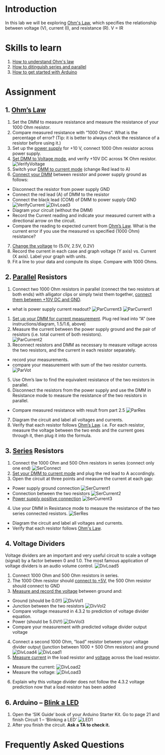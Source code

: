 # Introduction
In this lab we will be exploring [Ohm's Law](dmm.md/#ohms_law), which specifies the relationship between voltage (V), current (I), and resistance (R).
V = IR


# Skills to learn
1. [How to understand Ohm's law](dmm.md/#ohms_law)
2. [How to ditinguish series and parallel](dmm.md/#flashing_code)
3. [How to get started with Arduino](dmm.md/#series_vs_parallel)
# Assignment
## 1. [Ohm’s Law](dmm.md/#ohms_law)
1. Set the DMM to measure resistance and measure the resistance of your 1000 Ohm resistor.
2. Compare measured resistance with “1000 Ohms”.    What is the percentage of error? (Tip: it is better to always check the resistance of a resistor before using it.)
3. Set up the [power supply](dmm.md/#power_supply) for +10 V, connect 1000 Ohm resistor across power supply.
4. [Set DMM to Voltage mode](dmm.md/#measuring-voltage), and verify +10V DC across 1K Ohm resistor.
![VerifyVoltage](/assets/Lab2-16.jpg)
5. Switch your [DMM to current mode](dmm.md/#measuring-current) (change Red lead to  A)
6. [Connect your DMM](dmm.md/#measuring-current) between resistor and power supply ground as follows: 
- Disconnect the resistor from power supply GND
- Connect the red lead (A) of DMM to the resistor
- Connect the black lead (COM) of DMM to power supply GND
![VerifyCurrent](/assets/Lab2-15.jpg)
![DivLoad3](/assets/Lab2-24.png) 
- Diagram your circuit (without the DMM)
- Record the Current reading and indicate your measured current with a directional arrow on the circuit.
- Compare the reading to expected current from [Ohm’s Law](dmm.md/#ohms_law).  What is the current error if you use the measured vs specified (1000 Ohm) resistance?
7. [Change the voltage](dmm.md/#power_supply) to {5.0V, 2.5V, 0.2V}
8. Record the current in each case and graph voltage (Y axis) vs. Current (X axis).  Label your graph with units.
9. Fit a line to your data and compute its slope.  Compare with 1000 Ohms.

## 2. [Parallel](dmm.md/#series_vs_parallel) Resistors
1. Connect two 1000 Ohm resistors in parallel (connect the two resistors at both ends) with alligator clips or simply twist them together, [connect them between +10V DC and GND](dmm.md/#power_supply).
- what is power supply current readout?
![ParCurrent3](/assets/Lab2-23.png) 
![ParCurrent1](/assets/Lab2-14.jpg)
1. [Set up your DMM for current measurement](dmm.md/#measuring-current). Plug red lead into “A” (see instructions/diagram, 1.5/1.6, above)
2. Measure the current between the power supply ground and the pair of resistors (i.e. total current of both resistors).  
![ParCurrent2](/assets/Lab2-13.jpg)
4. Reconnect resistors and DMM as necessary to measure voltage across the two resistors, and the current in each resistor separately.  
- record your measurements.
- compare your measurement with sum of the two resistor currents.
![ParVot](/assets/Lab2-12.jpg)
5. Use Ohm’s law to find the equivalent resistance of the two resistors in parallel.
6. Disconnect the resistors from the power supply and use the DMM in Resistance mode to measure the resistance of the two resistors in parallel. 
- Compare measured resistance with result from part 2.5
![ParRes](/assets/Lab2-11.jpg)
7. Diagram the circuit and label all voltages and currents.
8. Verify that each resistor follows [Ohm’s Law](dmm.md/#ohms_law). i.e. For each resistor, measure the voltage between the two ends and the current goes through it, then plug it into the formula.

## 3. [Series](dmm.md/#series_vs_parallel) Resistors
1. Connect the 1000 Ohm and 500 Ohm resistors in series (connect only one end)
![SerConnect](/assets/Lab2-19.png)
2. [Set your DMM to current mode](dmm.md/#measuring-current) and plug the red lead to A accordingly.
3. Open the circuit at three points and measure the current at each gap:
- Power supply ground connection
![SerCurrent1](/assets/Lab2-9.jpg)
- Connection between the two resistors
![SerCurrent2](/assets/Lab2-8.jpg)
- [Power supply positive connection](dmm.md/#power_supply)
![SerCurrent3](/assets/Lab2-7.jpg)
4. Use your DMM in Resistance mode to measure the resistance of the two series connected resistors.
![SerRes](/assets/Lab2-6.jpg)
- Diagram the circuit and label all voltages and currents.
- Verify that each resistor follows [Ohm's Law](dmm.md/#ohms_law).

## 4. Voltage Dividers
Voltage dividers are an important and very useful circuit to scale a voltage (signal) by a factor between 0 and 1.0.    The most famous application of voltage dividers is an audio volume control. 
![DivLoad5](/assets/Lab2-22.png) 
1. Connect  1000 Ohm  and 500 Ohm resistors in series.
2. The 1000 Ohm resistor should [connect to +5V](dmm.md/#power_supply), the 500 Ohm resistor should connect to GND
3. [Measure and record the voltage](dmm.md/#measuring-voltage) between ground and:
- Ground (should be 0.0!!)
![DivVol1](/assets/Lab2-5.jpg)
- Junction between the two resistors
![DivVol2](/assets/Lab2-4.jpg)
- Compare voltage measured in 4.3.2 to prediction of voltage divider equation.
- Power (should be 5.0V!!)
![DivVol3](/assets/Lab2-3.jpg)
- Compare your measurement with predicted voltage divider output voltage
4. Connect a second 1000 Ohm, “load” resistor between your voltage divider output (junction between 1000 + 500 Ohm resistors) and ground
![DivLoad4](/assets/Lab2-21.png) 
![DivLoad1](/assets/Lab2-1.jpg)
5. [Measure current](dmm.md/#measuring-current) in the load resistor and [voltage](dmm.md/#measuring-voltage) across the load resistor.
- Measure the current:
![DivLoad2](/assets/Lab2-2.jpg)
- Measure the voltage:
![DivLoad3](/assets/Lab2-18.jpg) 
6. Explain why this voltage divider does not follow the 4.3.2 voltage prediction now that a load resistor has been added

## 6. Arduino – [Blink a LED](dmm.md/#flashing_code)
1. Open the ‘SIK Guide‘ book of your Arduino Starter Kit. Go to page 21 and finish Circuit 1 – ‘Blinking a LED’
![LED1](/assets/Lab2-20.png) 
2. After you finish the circuit. **Ask a TA to check it.**


# Frequently Asked Questions
